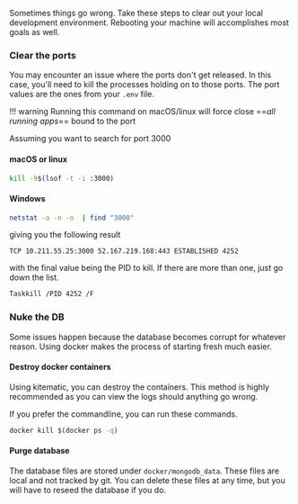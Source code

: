 Sometimes things go wrong. Take these steps to clear out your local development environment. Rebooting your machine will accomplishes most goals as well.

### Clear the ports

You may encounter an issue where the ports don't get released. In this case, you'll need to kill the processes holding on to those ports. The port values are the ones from your `.env` file.

<!-- prettier-ignore -->
!!! warning
    Running this command on macOS/linux will force close ==*all running apps*== bound to the port

Assuming you want to search for port 3000

#### macOS or linux

```bash
kill -9$(lsof -t -i :3000)
```

#### Windows

```bash
netstat -a -n -o  | find "3000"
```

giving you the following result

`TCP 10.211.55.25:3000 52.167.219.168:443 ESTABLISHED 4252`

with the final value being the PID to kill. If there are more than one, just go down the list.

```bash
Taskkill /PID 4252 /F
```

### Nuke the DB

Some issues happen because the database becomes corrupt for whatever reason. Using docker makes the process of starting fresh much easier.

#### Destroy docker containers

Using kitematic, you can destroy the containers. This method is highly recommended as you can view the logs should anything go wrong.

If you prefer the commandline, you can run these commands.

```bash
docker kill $(docker ps -q)
```

#### Purge database

The database files are stored under `docker/mongodb_data`. These files are local and not tracked by git. You can delete these files at any time, but you will have to reseed the database if you do.
